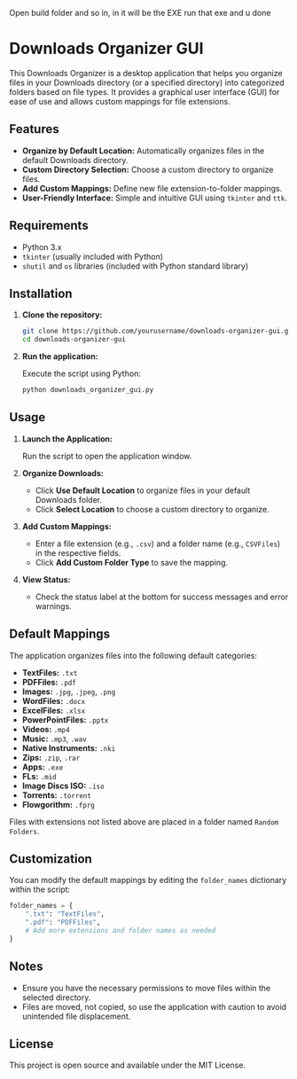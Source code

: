 Open build folder and so in, in it will be the EXE run that exe and u done

# Downloads Organizer GUI

This Downloads Organizer is a desktop application that helps you organize files in your Downloads directory (or a specified directory) into categorized folders based on file types. It provides a graphical user interface (GUI) for ease of use and allows custom mappings for file extensions.

## Features

- **Organize by Default Location:** Automatically organizes files in the default Downloads directory.
- **Custom Directory Selection:** Choose a custom directory to organize files.
- **Add Custom Mappings:** Define new file extension-to-folder mappings.
- **User-Friendly Interface:** Simple and intuitive GUI using `tkinter` and `ttk`.

## Requirements

- Python 3.x
- `tkinter` (usually included with Python)
- `shutil` and `os` libraries (included with Python standard library)

## Installation

1. **Clone the repository:**

   ```bash
   git clone https://github.com/yourusername/downloads-organizer-gui.git
   cd downloads-organizer-gui
   ```

2. **Run the application:**

   Execute the script using Python:

   ```bash
   python downloads_organizer_gui.py
   ```

## Usage

1. **Launch the Application:**

   Run the script to open the application window.

2. **Organize Downloads:**

   - Click **Use Default Location** to organize files in your default Downloads folder.
   - Click **Select Location** to choose a custom directory to organize.

3. **Add Custom Mappings:**

   - Enter a file extension (e.g., `.csv`) and a folder name (e.g., `CSVFiles`) in the respective fields.
   - Click **Add Custom Folder Type** to save the mapping.

4. **View Status:**

   - Check the status label at the bottom for success messages and error warnings.

## Default Mappings

The application organizes files into the following default categories:

- **TextFiles:** `.txt`
- **PDFFiles:** `.pdf`
- **Images:** `.jpg`, `.jpeg`, `.png`
- **WordFiles:** `.docx`
- **ExcelFiles:** `.xlsx`
- **PowerPointFiles:** `.pptx`
- **Videos:** `.mp4`
- **Music:** `.mp3`, `.wav`
- **Native Instruments:** `.nki`
- **Zips:** `.zip`, `.rar`
- **Apps:** `.exe`
- **FLs:** `.mid`
- **Image Discs ISO:** `.iso`
- **Torrents:** `.torrent`
- **Flowgorithm:** `.fprg`

Files with extensions not listed above are placed in a folder named `Random Folders`.

## Customization

You can modify the default mappings by editing the `folder_names` dictionary within the script:

```python
folder_names = {
    ".txt": "TextFiles",
    ".pdf": "PDFFiles",
    # Add more extensions and folder names as needed
}
```

## Notes

- Ensure you have the necessary permissions to move files within the selected directory.
- Files are moved, not copied, so use the application with caution to avoid unintended file displacement.

## License

This project is open source and available under the MIT License.
